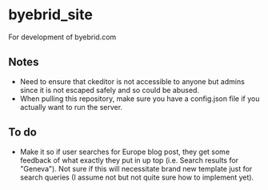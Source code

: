 # byebrid_site
For development of byebrid.com

## Notes
- Need to ensure that ckeditor is not accessible to anyone but admins since it is not escaped safely and so could be abused.
- When pulling this repository, make sure you have a config.json file if you actually want to run the server.

## To do
- Make it so if user searches for Europe blog post, they get some feedback of what exactly they put in up top (i.e. Search results for "Geneva"). Not sure if this will necessitate brand new template just for search queries (I assume not but not quite sure how to implement yet).